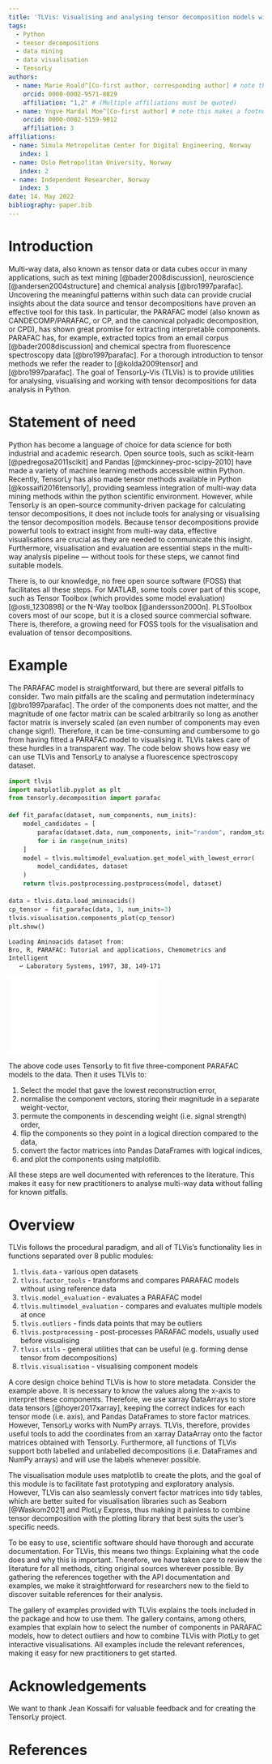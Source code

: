 ```yaml
---
title: 'TLVis: Visualising and analysing tensor decomposition models with Python'
tags:
  - Python
  - tensor decompositions
  - data mining
  - data visualisation
  - TensorLy
authors:
  - name: Marie Roald^[Co-first author, corresponding author] # note this makes a footnote saying 'Co-first author'
    orcid: 0000-0002-9571-8829
    affiliation: "1,2" # (Multiple affiliations must be quoted)
  - name: Yngve Mardal Moe^[Co-first author] # note this makes a footnote saying 'Co-first author'
    orcid: 0000-0002-5159-9012
    affiliation: 3
affiliations:
 - name: Simula Metropolitan Center for Digital Engineering, Norway
   index: 1
 - name: Oslo Metropolitan University, Norway
   index: 2
 - name: Independent Researcher, Norway
   index: 3
date: 14. May 2022
bibliography: paper.bib
---
```


# Introduction

Multi-way data, also known as tensor data or data cubes occur in many applications, such as text mining [@bader2008discussion], neuroscience [@andersen2004structure] and chemical analysis [@bro1997parafac]. Uncovering the meaningful patterns within such data can provide crucial insights about the data source and tensor decompositions have proven an effective tool for this task. In particular, the PARAFAC model (also known as CANDECOMP/PARAFAC, or CP, and the canonical polyadic decomposition, or CPD), has shown great promise for extracting interpretable components. PARAFAC has, for example, extracted topics from an email corpus [@bader2008discussion] and chemical spectra from fluorescence spectroscopy data [@bro1997parafac]. For a thorough introduction to tensor methods we refer the reader to [@kolda2009tensor] and [@bro1997parafac]. The goal of TensorLy-Vis (TLVis) is to provide utilities for analysing, visualising and working with tensor decompositions for data analysis in Python.

# Statement of need

Python has become a language of choice for data science for both industrial and academic research. Open source tools, such as scikit-learn [@pedregosa2011scikit] and Pandas [@mckinney-proc-scipy-2010] have made a variety of machine learning methods accessible within Python. Recently, TensorLy has also made tensor methods available in Python [@kossaifi2016tensorly], providing seamless integration of multi-way data mining methods within the python scientific environment. However, while TensorLy is an open-source community-driven package for calculating tensor decompositions, it does not include tools for analysing or visualising the tensor decomposition models. Because tensor decompositions provide powerful tools to extract insight from multi-way data, effective visualisations are crucial as they are needed to communicate this insight. Furthermore, visualisation and evaluation are essential steps in the multi-way analysis pipeline — without tools for these steps, we cannot find suitable models.

There is, to our knowledge, no free open source software (FOSS) that facilitates all these steps. For MATLAB, some tools cover part of this scope, such as Tensor Toolbox (which provides some model evaluation) [@osti_1230898] or the N-Way toolbox [@andersson2000n]. PLSToolbox covers most of our scope, but it is a closed source commercial software. There is, therefore, a growing need for FOSS tools for the visualisation and evaluation of tensor decompositions.

# Example

The PARAFAC model is straightforward, but there are several pitfalls to consider. Two main pitfalls are the scaling and permutation indeterminacy [@bro1997parafac]. The order of the components does not matter, and the magnitude of one factor matrix can be scaled arbitrarily so long as another factor matrix is inversely scaled (an even number of components may even change sign!). Therefore, it can be time-consuming and cumbersome to go from having fitted a PARAFAC model to visualising it. TLVis takes care of these hurdles in a transparent way. The code below shows how easy we can use TLVis and TensorLy to analyse a fluorescence spectroscopy dataset.

```python
import tlvis
import matplotlib.pyplot as plt
from tensorly.decomposition import parafac

def fit_parafac(dataset, num_components, num_inits):
    model_candidates = [
        parafac(dataset.data, num_components, init="random", random_state=i)
        for i in range(num_inits)
    ]
    model = tlvis.multimodel_evaluation.get_model_with_lowest_error(
        model_candidates, dataset
    )
    return tlvis.postprocessing.postprocess(model, dataset)

data = tlvis.data.load_aminoacids()
cp_tensor = fit_parafac(data, 3, num_inits=3)
tlvis.visualisation.components_plot(cp_tensor)
plt.show()
```

```raw
Loading Aminoacids dataset from:
Bro, R, PARAFAC: Tutorial and applications, Chemometrics and Intelligent
   ↩ Laboratory Systems, 1997, 38, 149-171
```

![An example figure showing the component vectors of a three component PARAFAC model fitted to a fluoresence spectroscopy dataset](paper_demo.pdf)

The above code uses TensorLy to fit five three-component PARAFAC models to the data. Then it uses TLVis to:

 1. Select the model that gave the lowest reconstruction error,
 1. normalise the component vectors, storing their magnitude in a separate weight-vector,
 1. permute the components in descending weight (i.e. signal strength) order,
 1. flip the components so they point in a logical direction compared to the data,
 1. convert the factor matrices into Pandas DataFrames with logical indices,
 1. and plot the components using matplotlib.

All these steps are well documented with references to the literature. This makes it easy for new practitioners to analyse multi-way data without falling for known pitfalls.

# Overview

TLVis follows the procedural paradigm, and all of TLVis’s functionality lies in functions separated over 8 public modules:

 1. `tlvis.data` - various open datasets
 1. `tlvis.factor_tools` - transforms and compares PARAFAC models without using reference data
 1. `tlvis.model_evaluation` - evaluates a PARAFAC model
 1. `tlvis.multimodel_evaluation` - compares and evaluates multiple models at once
 1. `tlvis.outliers` - finds data points that may be outliers
 1. `tlvis.postprocessing` - post-processes PARAFAC models, usually used before visualising
 1. `tlvis.utils` - general utilities that can be useful (e.g. forming dense tensor from decompositions)
 1. `tlvis.visualisation` - visualising component models

A core design choice behind TLVis is how to store metadata. Consider the example above. It is necessary to know the values along the x-axis to interpret these components. Therefore, we use xarray DataArrays to store data tensors [@hoyer2017xarray], keeping the correct indices for each tensor mode (i.e. axis), and Pandas DataFrames to store factor matrices. However, TensorLy works with NumPy arrays. TLVis, therefore, provides useful tools to add the coordinates from an xarray DataArray onto the factor matrices obtained with TensorLy. Furthermore, all functions of TLVis support both labelled and unlabelled decompositions (i.e. DataFrames and NumPy arrays) and will use the labels whenever possible.

The visualisation module uses matplotlib to create the plots, and the goal of this module is to facilitate fast prototyping and exploratory analysis. However, TLVis can also seamlessly convert factor matrices into tidy tables, which are better suited for visualisation libraries such as Seaborn [@Waskom2021] and PlotLy Express, thus making it painless to combine tensor decomposition with the plotting library that best suits the user’s specific needs.

To be easy to use, scientific software should have thorough and accurate documentation. For TLVis, this means two things: Explaining what the code does and why this is important. Therefore, we have taken care to review the literature for all methods, citing original sources wherever possible. By gathering the references together with the API documentation and examples, we make it straightforward for researchers new to the field to discover suitable references for their analysis.

The gallery of examples provided with TLVis explains the tools included in the package and how to use them. The gallery contains, among others, examples that explain how to select the number of components in PARAFAC models, how to detect outliers and how to combine TLVis with PlotLy to get interactive visualisations. All examples include the relevant references, making it easy for new practitioners to get started.

# Acknowledgements
We want to thank Jean Kossaifi for valuable feedback and for creating the TensorLy project.

# References